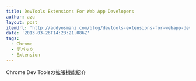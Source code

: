 ```yaml
---
title: DevTools Extensions For Web App Developers
author: azu
layout: post
itemUrl: 'http://addyosmani.com/blog/devtools-extensions-for-webapp-developers/'
date: '2013-03-26T14:23:21.086Z'
tags:
  - Chrome
  - デバック
  - Extension
---
```

Chrome Dev Toolsの拡張機能紹介
